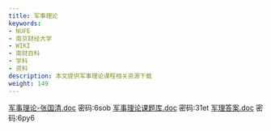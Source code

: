 ```yaml
---
title: 军事理论
keywords:
- NUFE
- 南京财经大学
- WIKI
- 南财百科
- 学科
- 资料
description: 本文提供军事理论课程相关资源下载
weight: 149
---
```


[军事理论-张国清.doc](https://wwqk.lanzouq.com/iwMAv18o6p5a) 密码:6sob
[军事理论课题库.doc](https://wwqk.lanzouq.com/i3nJv18o6p6b) 密码:31et
[军理答案.doc](https://wwqk.lanzouq.com/iMTO718o6p7c) 密码:6py6
